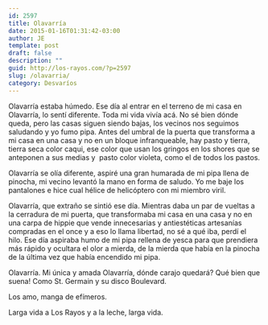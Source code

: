 ```yaml
---
id: 2597
title: Olavarría
date: 2015-01-16T01:31:42-03:00
author: JE
template: post
draft: false
description: ""
guid: http://los-rayos.com/?p=2597
slug: /olavarria/
category: Desvaríos
---
```

Olavarría estaba húmedo. Ese día al entrar en el terreno de mi casa en Olavarría, lo sentí diferente. Toda mi vida vivía acá. No sé bien dónde queda, pero las casas siguen siendo bajas, los vecinos nos seguimos saludando y yo fumo pipa. Antes del umbral de la puerta que transforma a mi casa en una casa y no en un bloque infranqueable, hay pasto y tierra, tierra seca color caqui, ese color que usan los gringos en los shores que se anteponen a sus medias y  pasto color violeta, como el de todos los pastos.

Olavarría se olía diferente, aspiré una gran humarada de mi pipa llena de pinocha, mi vecino levantó la mano en forma de saludo. Yo me baje los pantalones e hice cual hélice de helicóptero con mi miembro viril.

Olavarría, que extraño se sintió ese día. Mientras daba un par de vueltas a la cerradura de mi puerta, que transformaba mi casa en una casa y no en una carpa de hippie que vende innecesarias y antiestéticas artesanías compradas en el once y a eso lo llama libertad, no sé a qué iba, perdí el hilo. Ese día aspiraba humo de mi pipa rellena de yesca para que prendiera más rápido y ocultara el olor a mierda, de la mierda que había en la pinocha de la última vez que había encendido mi pipa.

Olavarría. Mi única y amada Olavarría, dónde carajo quedará? Qué bien que suena! Como St. Germain y su disco Boulevard.

<div class="video">
</div>

Los amo, manga de efímeros.

Larga vida a Los Rayos y a la leche, larga vida.